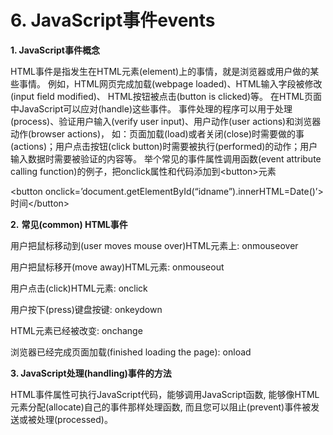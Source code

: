 # 6. JavaScript事件events

**1. JavaScript事件概念**

HTML事件是指发生在HTML元素\(element\)上的事情，就是浏览器或用户做的某些事情。  例如，HTML网页完成加载\(webpage loaded\)、HTML输入字段被修改\(input field modified\)、 HTML按钮被点击\(button is clicked\)等。  在HTML页面中JavaScript可以应对\(handle\)这些事件。  事件处理的程序可以用于处理\(process\)、验证用户输入\(verify user input\)、用户动作\(user actions\)和浏览器动作\(browser actions\)， 如：页面加载\(load\)或者关闭\(close\)时需要做的事\(actions\)；用户点击按钮\(click button\)时需要被执行\(performed\)的动作；用户输入数据时需要被验证的内容等。  举个常见的事件属性调用函数\(event attribute calling function\)的例子，把onclick属性和代码添加到&lt;button&gt;元素

&lt;button onclick=’document.getElementById\(“idname”\).innerHTML=Date\(\)’&gt;时间&lt;/button&gt;

**2.** **常见\(common\) HTML事件**

用户把鼠标移动到\(user moves mouse over\)HTML元素上: onmouseover

用户把鼠标移开\(move away\)HTML元素: onmouseout

用户点击\(click\)HTML元素: onclick

用户按下\(press\)键盘按键: onkeydown

HTML元素已经被改变: onchange

浏览器已经完成页面加载\(finished loading the page\): onload

**3. JavaScript处理\(handling\)事件的方法**

HTML事件属性可执行JavaScript代码，能够调用JavaScript函数,  能够像HTML元素分配\(allocate\)自己的事件那样处理函数,  而且您可以阻止\(prevent\)事件被发送或被处理\(processed\)。

